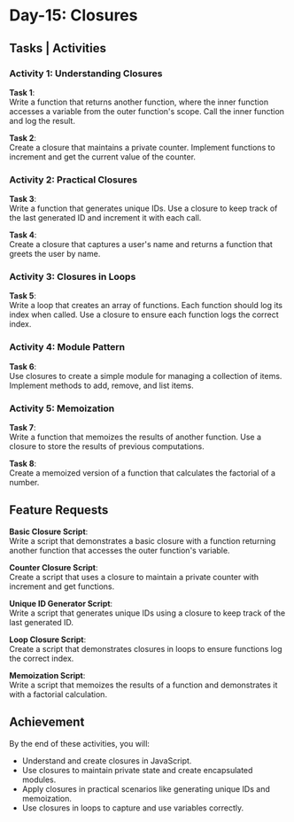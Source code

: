 # Day-15: Closures

## Tasks | Activities

### Activity 1: Understanding Closures

**Task 1**:  
Write a function that returns another function, where the inner function accesses a variable from the outer function's scope. Call the inner function and log the result.

**Task 2**:  
Create a closure that maintains a private counter. Implement functions to increment and get the current value of the counter.

### Activity 2: Practical Closures

**Task 3**:  
Write a function that generates unique IDs. Use a closure to keep track of the last generated ID and increment it with each call.

**Task 4**:  
Create a closure that captures a user's name and returns a function that greets the user by name.

### Activity 3: Closures in Loops

**Task 5**:  
Write a loop that creates an array of functions. Each function should log its index when called. Use a closure to ensure each function logs the correct index.

### Activity 4: Module Pattern

**Task 6**:  
Use closures to create a simple module for managing a collection of items. Implement methods to add, remove, and list items.

### Activity 5: Memoization

**Task 7**:  
Write a function that memoizes the results of another function. Use a closure to store the results of previous computations.

**Task 8**:  
Create a memoized version of a function that calculates the factorial of a number.

## Feature Requests

**Basic Closure Script**:  
Write a script that demonstrates a basic closure with a function returning another function that accesses the outer function's variable.

**Counter Closure Script**:  
Create a script that uses a closure to maintain a private counter with increment and get functions.

**Unique ID Generator Script**:  
Write a script that generates unique IDs using a closure to keep track of the last generated ID.

**Loop Closure Script**:  
Create a script that demonstrates closures in loops to ensure functions log the correct index.

**Memoization Script**:  
Write a script that memoizes the results of a function and demonstrates it with a factorial calculation.

## Achievement

By the end of these activities, you will:

- Understand and create closures in JavaScript.
- Use closures to maintain private state and create encapsulated modules.
- Apply closures in practical scenarios like generating unique IDs and memoization.
- Use closures in loops to capture and use variables correctly.

